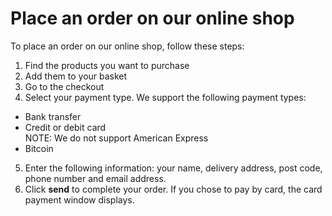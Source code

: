 # Place an order on our online shop

To place an order on our online shop, follow these steps:

1. Find the products you want to purchase
2. Add them to your basket
3. Go to the checkout
4. Select your payment type. We support the following payment types:
  - Bank transfer
  - Credit or debit card  
NOTE: We do not support American Express
  - Bitcoin
5. Enter the following information: your name, delivery address, post code, phone number and email address.
6. Click **send** to complete your order. If you chose to pay by card, the card payment window displays.
